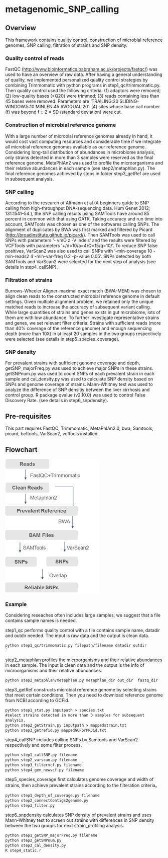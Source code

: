 # metagenomic_SNP_calling
## Overview
This framework contains quality control, construction of microbial reference genomes, SNP calling, filtration of strains and SNP density. 

### Quality control of reads

FastQC (http://www.bioinformatics.babraham.ac.uk/projects/fastqc/) was used to have an overview of raw data. After having a general understanding of quality, we implemented personalized quality control strategies by combining Trimmomatic with python programs in step1_qc/trimmomatic.py. Then quality control used the following criteria: (1) adaptors were removed; (2) low-quality bases (<Q20) were trimmed; (3) reads containing less than 45 bases were removed. Parameters are ‘TRAILING:20 SLIDING- WINDOW:5:10 MINLEN:45 AVGQUAL:20’. (4) sites whose base call number (f) was beyond f ± 2 × SD (standard deviation) were cut. 

### Construction of microbial reference genome

With a large number of microbial reference genomes already in hand, it would cost vast computing resources and considerable time if we integrate all microbial reference genomes available as our reference genome. Considering long-tail distribution of abundances in microbiome analysis, only strains detected in more than 3 samples were reserved as the final reference genome. MetaPhlAn2 was used to profile the microorganisms and their relative abundances in each sample (see step2/metaphlan.py). The final reference genomes achieved by steps in folder step3_getRef are used in subsequent analysis.

### SNP calling 
According to the research of Altmann et al (A beginners guide to SNP calling from high-throughput DNA-sequencing data. Hum Genet 2012; 131:1541–54.), the SNP calling results using SAMTools have around 85 percent in common with that using GATK. Taking accuracy and run time into account, SAMTools was chosen as one of the softwares calling SNPs. The alignment of duplicates by BWA was first marked and filtered by Picard (http://broadinstitute.github.io/picard/). Then SAMTools was used to call SNPs with parameters ‘- vmO z -V indels’ and the results were filtered by VCFTools with parameters ‘+/d=10/a=4/Q=15/q=10/’. To reduce SNP false positives, VarScan2 was also used to call SNPs with ‘-min-coverage 10 -min-reads2 4 -min-var-freq 0.2 -p-value 0.05’. SNPs detected by both SAMTools and VarScan2 were selected for the next step of analysis (see details in step4_callSNP).

### Filtration of strains
Burrows-Wheeler Aligner-maximal exact match (BWA-MEM) was chosen to align clean reads to the constructed microbial reference genome in default settings. Given multiple alignment problem, we retained only the unique matched reads to increase the accuracy of subsequent variant calling. While large quantities of strains and genes exists in gut microbiome, lots of them are with low abundance. To further investigate representative strains and genes, we set relevant filter criteria: Strains with sufficient reads (more than 40% coverage of the reference genome) and enough sequencing depth (more than 10X) in at least 20 samples in the two groups respectively were selected (see details in step5_species_coverage). 

### SNP density
For prevalent strains with sufficient genome coverage and depth, getSNP_majorFreq.py was used to achieve major SNPs in these strains. getSNPnum.py was used to count SNPs of each prevalent strain in each sample and cal_density.py was used to calculate SNP density based on SNPs and genome coverage of strains. Mann-Whitney test was used to analyze the difference of SNP densitiy between the liver cirrhosis and control group. R package qvalue (v2.10.0) was used to control False Discovery Rate.  (see details in step6_snpdensity).

## Pre-requisites
This part requires FastQC, Trimmomatic, MetaPhlAn2.0, bwa, Samtools, picard, bcftools, VarScan2, vcftools installed. 

## Flowchart
<img src="flowchart.png" width = "300" height = "429" alt="" align=center />

### Example

Considering reseaches often includes large samples, we suggest that a file contains sample names is needed.

step1_qc performs quality control with a file contains sample name, datadir and outdir needed. The input is raw data and the output is clean data.

    python step1_qc/trimmomatic.py filepath/filename datadir outdir                             `

step2_metaphlan profiles the microorganisms and their relative abundances in each sample. The input is clean data and the output is the info of microorganisms and their relative abundances. 

    python step2_metaphlan/metaphlan.py metaphlan_dir out_dir  fastq_dir 

step3_getRef constructs microbial reference genome by selecting strains that meet certain conditions. Then you need to download reference genome from NCBI according to GCFid.  

    python step1_stat.py inputpath > species.txt  
    #select strains detected in more than 3 samples for subsequent analysis.  
    python step2_getStrain.py inputpath > mappedstrain.txt   
    python step3_getrefid.py mappedGCForPRJid.txt   
    
step4_callSNP includes calling SNPs by Samtools and VarScan2 respectively and some filter process.

    python step1_callSNP.py filename
    python step2_varscan.py filename
    python step3_filtervcf.py filename
    python step4_gen_newvcf.py filename

step5_species_coverage first calculates genome coverage and width of strains, then achieve prevalent strains according to the filteration criteria。

    python step1_depth_of_coverage.py filename
    python step2_connectContigs2genome.py 
    python step3_filter.py
    
step6_snpdensity calculates SNP density of prevalent strains and uses Mann-Whitney test to screen out strains with differences in SNP density between the two groups for next strain_profiling analysis.

    python step1_getSNP_majorFreq.py filename
    python step2_getSNPnum.py 
    python step3_cal_density.py
    R step4_static.r
